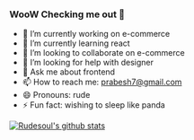 ### WooW Checking me out 👋


- 🔭 I’m currently working on e-commerce
- 🌱 I’m currently learning react
- 👯 I’m looking to collaborate on e-commerce
- 🤔 I’m looking for help with designer
- 💬 Ask me about frontend
- 📫 How to reach me: prabesh7@gmail.com
- 😄 Pronouns: rude
- ⚡ Fun fact: wishing to sleep like panda


[![Rudesoul's github stats](https://github-readme-stats.vercel.app/api?username=rudesoul&show_icons=true&count_private=true&theme=dark)](https://github.com/anuraghazra/github-readme-stats)
